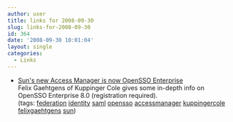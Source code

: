 ```yaml
---
author: user
title: links for 2008-09-30
slug: links-for-2008-09-30
id: 364
date: '2008-09-30 10:01:04'
layout: single
categories:
  - Links
---
```


*   [Sun's new Access Manager is now OpenSSO Enterprise](https://www.kuppingercole.com/articles/fg_opensso_290908)  
    Felix Gaehtgens of Kuppinger Cole gives some in-depth info on OpenSSO Enterprise 8.0 (registration required).  
    (tags: [federation](http://delicious.com/superpat/federation) [identity](http://delicious.com/superpat/identity) [saml](http://delicious.com/superpat/saml) [opensso](http://delicious.com/superpat/opensso) [accessmanager](http://delicious.com/superpat/accessmanager) [kuppingercole](http://delicious.com/superpat/kuppingercole) [felixgaehtgens](http://delicious.com/superpat/felixgaehtgens) [sun](http://delicious.com/superpat/sun))  
